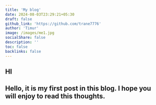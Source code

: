 ```yaml
---
title: 'My blog'
date: 2024-08-03T23:29:21+05:30
draft: false
github_link: 'https://github.com/trane7776'
author: 'Timur'
image: /images/me1.jpg
socialShare: false
description: ''
toc: false
backlinks: false
---
```


## HI

## Hello, it is my first post in this blog. I hope you will enjoy to read this thoughts.
